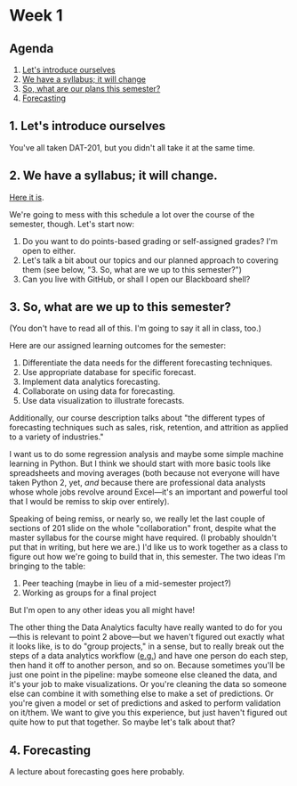 # Week 1

## Agenda
1. [Let's introduce ourselves](#introductions)
2. [We have a syllabus; it will change](#syllabus)
3. [So, what are our plans this semester?](#plans)
4. [Forecasting](#forecasting)

## <span id="introductions">1. Let's introduce ourselves</span>

You've all taken DAT-201, but you didn't all take it at the same time.

## <span id="syllabus">2. We have a syllabus; it will change.</span>

[Here it is](../DAT-202_Course_Outline_2020_Spring.docx?raw=true).

We're going to mess with this schedule a lot over the course of the semester, though. Let's start now:
1. Do you want to do points-based grading or self-assigned grades? I'm open to either.
2. Let's talk a bit about our topics and our planned approach to covering them (see below, "3. So, what are we up to this semester?")
3. Can you live with GitHub, or shall I open our Blackboard shell?

## <span id="plans">3. So, what are we up to this semester?</span>

(You don't have to read all of this. I'm going to say it all in class, too.)

Here are our assigned learning outcomes for the semester:
1. Differentiate the data needs for the different forecasting techniques.
2. Use appropriate database for specific forecast.
3. Implement data analytics forecasting.
4. Collaborate on using data for forecasting.
5. Use data visualization to illustrate forecasts.

Additionally, our course description talks about "the different types of forecasting techniques such as sales, risk, retention, and attrition as applied to a variety of industries."

I want us to do some regression analysis and maybe some simple machine learning in Python. But I think we should start with more basic tools like spreadsheets and moving averages (both because not everyone will have taken Python 2, yet, _and_ because there are professional data analysts whose whole jobs revolve around Excel&mdash;it's an important and powerful tool that I would be remiss to skip over entirely).

Speaking of being remiss, or nearly so, we really let the last couple of sections of 201 slide on the whole "collaboration" front, despite what the master syllabus for the course might have required. (I probably shouldn't put that in writing, but here we are.) I'd like us to work together as a class to figure out how we're going to build that in, this semester. The two ideas I'm bringing to the table:
1) Peer teaching (maybe in lieu of a mid-semester project?)
2) Working as groups for a final project

But I'm open to any other ideas you all might have!

The other thing the Data Analytics faculty have really wanted to do for you&mdash;this is relevant to point 2 above&mdash;but we haven't figured out exactly what it looks like, is to do "group projects," in a sense, but to really break out the steps of a data analytics workflow ([e.g.](https://www.researchgate.net/figure/Workflow-for-Big-Data-Analytics_fig1_303821919)) and have one person do each step, then hand it off to another person, and so on. Because sometimes you'll be just one point in the pipeline: maybe someone else cleaned the data, and it's your job to make visualizations. Or you're cleaning the data so someone else can combine it with something else to make a set of predictions. Or you're given a model or set of predictions and asked to perform validation on it/them. We want to give you this experience, but just haven't figured out quite how to put that together. So maybe let's talk about that?

## <span id="forecasting">4. Forecasting</span>

A lecture about forecasting goes here probably.